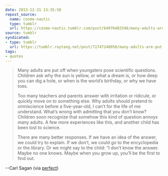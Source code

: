 ```yaml
---
date: 2013-12-31 13:35:58
repost_source:
  name: cosmo-nautic
  type: tumblr
  url: https://cosmo-nautic.tumblr.com/post/64976483348/many-adults-are-put-off-when-youngsters-pose
source: tumblr
syndicated:
- type: tumblr
  url: https://tumblr.roytang.net/post/71747240050/many-adults-are-put-off-when-youngsters-pose
tags:
- quotes
---
```


<blockquote><p>Many adults are put off when youngsters pose scientific questions. Children ask why the sun is yellow, or what a dream is, or how deep you can dig a hole, or when is the world’s birthday, or why we have toes. </p>

<p>Too many teachers and parents answer with irritation or ridicule, or quickly move on to something else. Why adults should pretend to omniscience before a five-year-old, I can’t for the life of me understand. What’s wrong with admitting that you don’t know? Children soon recognize that somehow this kind of question annoys many adults. A few more experiences like this, and another child has been lost to science.</p>

<p>There are many better responses. If we have an idea of the answer, we could try to explain. If we don’t, we could go to the encyclopedia or the library. Or we might say to the child: “I don’t know the answer. Maybe no one knows. Maybe when you grow up, you’ll be the first to find out.</p></blockquote>
--Carl Sagan (via <a class="tumblr_blog" href="http://perfect.tumblr.com/">perfect</a>)
